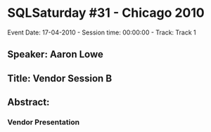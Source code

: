 # SQLSaturday #31 - Chicago 2010
Event Date: 17-04-2010 - Session time: 00:00:00 - Track: Track 1
## Speaker: Aaron Lowe
## Title: Vendor Session B
## Abstract:
### Vendor Presentation
